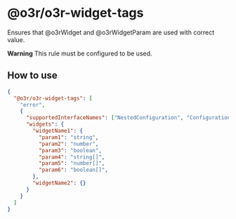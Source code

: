 # @o3r/o3r-widget-tags

Ensures that @o3rWidget and @o3rWidgetParam are used with correct value.


**Warning** This rule must be configured to be used.

## How to use

```json
{
  "@o3r/o3r-widget-tags": [
    "error",
    {
      "supportedInterfaceNames": ["NestedConfiguration", "Configuration", "CustomConfigurationInterface"],
      "widgets": {
        "widgetName1": {
          "param1": "string",
          "param2": "number",
          "param3": "boolean",
          "param4": "string[]",
          "param5": "number[]",
          "param6": "boolean[]",
        },
        "widgetName2": {}
      }
    }
  ]
}
```

